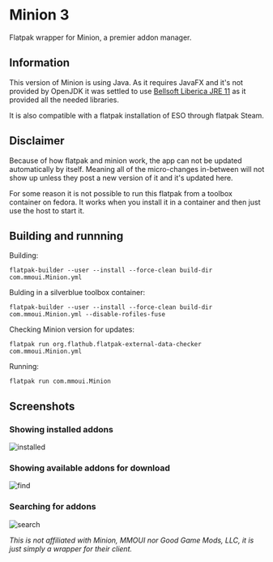 # Minion 3
Flatpak wrapper for Minion, a premier addon manager.

## Information
This version of Minion is using Java. As it requires JavaFX and it's not provided by OpenJDK it was settled to use [Bellsoft Liberica JRE 11](https://bell-sw.com/pages/downloads/) as it provided all the needed libraries. 

It is also compatible with a flatpak installation of ESO through flatpak Steam.

## Disclaimer
Because of how flatpak and minion work, the app can not be updated automatically by itself. Meaning all of the micro-changes in-between will not show up
unless they post a new version of it and it's updated here.

For some reason it is not possible to run this flatpak from a toolbox container on fedora. It works when you install it in a container and then just use the host to start it.

## Building and runnning

Building:

    flatpak-builder --user --install --force-clean build-dir com.mmoui.Minion.yml

Bulding in a silverblue toolbox container:

    flatpak-builder --user --install --force-clean build-dir com.mmoui.Minion.yml --disable-rofiles-fuse

Checking Minion version for updates:

    flatpak run org.flathub.flatpak-external-data-checker com.mmoui.Minion.yml

Running:

    flatpak run com.mmoui.Minion

## Screenshots

### Showing installed addons
![installed](https://raw.githubusercontent.com/zastrixarundell/flathub/com.mmoui.Minion/screenshots/installed.png)

### Showing available addons for download
![find](https://raw.githubusercontent.com/zastrixarundell/flathub/com.mmoui.Minion/screenshots/find.png)


### Searching for addons
![search](https://raw.githubusercontent.com/zastrixarundell/flathub/com.mmoui.Minion/screenshots/search.png)


*This is not affiliated with Minion, MMOUI nor Good Game Mods, LLC, it is just simply a wrapper for their client.*